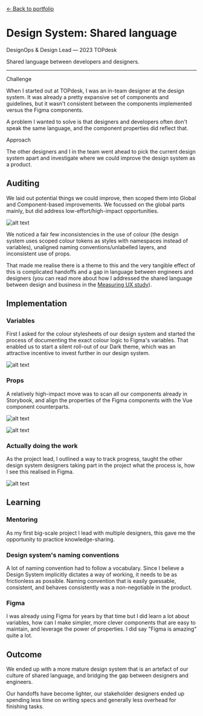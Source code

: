 <a href="/portfolio.html">← Back to portfolio</a>

<h1>Design System: Shared language</h1>

<div class="article-intro">

<bb-tags>

DesignOps & Design Lead — 2023 TOPdesk

</bb-tags>

<bb-intro>

Shared language between developers and designers.

</bb-intro>

---

<bb-tags>

Challenge

</bb-tags>

When I started out at TOPdesk, I was an in-team designer at the design system. It was already a pretty expansive set of components and guidelines, but it wasn't consistent between the components implemented versus the Figma components.

A problem I wanted to solve is that designers and developers often don't speak the same language, and the component properties did reflect that. 

<bb-tags>

Approach

</bb-tags>

The other designers and I in the team went ahead to pick the current design system apart and investigate where we could improve the design system as a product.

</div>

## Auditing

We laid out potential things we could improve, then scoped them into Global and Component-based improvements. We focussed on the global parts mainly, but did address low-effort/high-impact opportunities.

![alt text](/assets/img/ds-exploration.png)

We noticed a fair few inconsistencies in the use of colour (the design system uses scoped colour tokens as styles with namespaces instead of variables), unaligned naming conventions/unlabelled layers, and inconsistent use of props.

That made me realise there is a theme to this and the very tangible effect of this is complicated handoffs and a gap in language between engineers and designers (you can read more about how I addressed the shared language between design and business in the [Measuring UX study](../portfolio/ops-measuring-ux.html)).

## Implementation

### Variables

First I asked for the colour stylesheets of our design system and started the process of documenting the exact colour logic to Figma's variables. That enabled us to start a silent roll-out of our Dark theme, which was an attractive incentive to invest further in our design system.

![alt text](/assets/img/ds-variables.png)

### Props

A relatively high-impact move was to scan all our components already in Storybook, and align the properties of the Figma components with the Vue component counterparts. 

![alt text](/assets/img/ds-props.png)

![alt text](/assets/img/ds-devmode.png)

### Actually doing the work

As the project lead, I outlined a way to track progress, taught the other design system designers taking part in the project what the process is, how I see this realised in Figma.

![alt text](/assets/img/ds-checklist.png)

## Learning

### Mentoring

As my first big-scale project I lead with multiple designers, this gave me the opportunity to practice knowledge-sharing. 

### Design system's naming conventions

A lot of naming convention had to follow a vocabulary. Since I believe a Design System implicitly dictates a way of working, it needs to be as frictionless as possible. Naming convention that is easily guessable, consistent, and behaves consistently was a non-negotiable in the product.

### Figma

I was already using Figma for years by that time but I did learn a lot about variables, how can I make simpler, more clever components that are easy to maintain, and leverage the power of properties. I did say "Figma is amazing" quite a lot. 

## Outcome

We ended up with a more mature design system that is an artefact of our culture of shared language, and bridging the gap between designers and engineers.

Our handoffs have become lighter, our stakeholder designers ended up spending less time on writing specs and generally less overhead for finishing tasks.